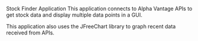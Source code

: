 Stock Finder Application
This application connects to Alpha Vantage APIs to get stock data and display multiple data points in a GUI.

This application also uses the JFreeChart library to graph recent data received from APIs.

